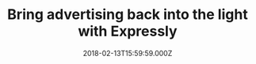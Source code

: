 ---
campaign-uuid: "c-76414c35-b48e-4f92-9d54-fe2ec8d1a992"
type: "Event"
category: "Other"
date: "2018-02-13T15:59:59.000Z"
end-date: "2018-05-31T23:59:00.000Z"
disable-form: false
is_promoted: false
has_entry_page: false
title: "Bring advertising back into the light with Expressly"
competition-description: "Everyone wants to feel safe when surfing online but most\
  \ consumers are often not aware of what they are signing up for when they use websites.\r\
  \n\r\n<p>It’s time to start building direct, human relationships online, and make\
  \ them the centre of digital advertising. This is exactly what Expressly does. Expressly\
  \ is one of the largest e-commerce and tech hubs worldwide,\_that provides publishers\
  \ with technology to transform any link into a ‘Powerlink’ that transparently asks\
  \ the person if they want to visit the advertiser's site.</p> <p>Click on the link\
  \ to know all of the details.</p>"
banner-img: "https://assets.expresslyapp.com/asset-29f92d06-ab59-4a3a-9d1b-159b94c56b39.jpg"
logo-left-href: "http://demo.buyexpressly.com/"
logo-left-image: "https://assets.expresslyapp.com/113a7c4c-159d-4e0d-952c-214bc7f3bad3-thumb.png"
logo-left-title: "Expressly Demo"
has-winner: false
---